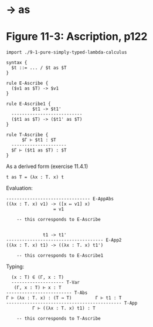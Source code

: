 # → as
# Figure 11-3: Ascription, p122

    import ./9-1-pure-simply-typed-lambda-calculus

    syntax {
      $t ::= ... / $t as $T
    }

    rule E-Ascribe {
      ($v1 as $T) -> $v1
    }

    rule E-Ascribe1 {
              $t1 -> $t1'
      ---------------------------
      ($t1 as $T) -> ($t1' as $T)
    }

    rule T-Ascribe {
          $Γ ⊢ $t1 : $T
      ---------------------
      $Γ ⊢ ($t1 as $T) : $T
    }


As a derived form (exercise 11.4.1)

    t as T = (λx : T. x) t


Evaluation:

    -------------------------------- E-AppAbs
    ((λx : T. x) v1) -> ([x ↦ v1] x)
                      = v1

        -- this corresponds to E-Ascribe


                  t1 -> t1'
    ------------------------------------- E-App2
    ((λx : T. x) t1) -> ((λx : T. x) t1')

        -- this corresponds to E-Ascribe1


Typing:

      (x : T) ∈ (Γ, x : T)
      -------------------- T-Var
       (Γ, x : T) ⊢ x : T
    ------------------------- T-Abs
    Γ ⊢ (λx : T. x) : (T → T)         Γ ⊢ t1 : T
    -------------------------------------------- T-App
              Γ ⊢ ((λx : T. x) t1) : T

        -- this corresponds to T-Ascribe
